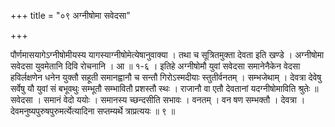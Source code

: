 +++
title = "०९ अग्नीषोमा सवेदसा"

+++

पौर्णमासयागेऽग्नीषोमीयस्य यागस्याग्नीषोमेत्येषानुवाक्या । तथा च सूत्रितमुक्ता देवता इति खण्डे । अग्नीषोमा सवेदसा युवमेतानि दिवि रोचनानि । आ ॥ १-६ । इतिहे अग्नीषोमौ युवां सवेदसा समानेनैकेन वेदसा हविर्लक्षणेन धनेन युक्तौ सहूती समानह्वानौ च सन्तौ गिरोऽस्मदीयाः स्तुतीर्वनतम् । सम्भजेथाम् । देवत्रा देवेषु सर्वेषु यौ युवां सं बभूवथुः सम्भूतौ सम्भावितौ प्रशस्तौ स्थः । राजानौ वा एतौ देवतानां यदग्नीषोमाविति श्रुतेः ॥ सवेदसा । समानं वेदो ययोः । समानस्य च्छन्दसीति सभावः । वनतम् । वन षण सम्भक्तौ । देवत्रा । देवमनुष्यपुरुषपुरुमर्त्येत्यादिना सप्तम्यर्थे त्राप्रत्ययः ॥ ९ ॥